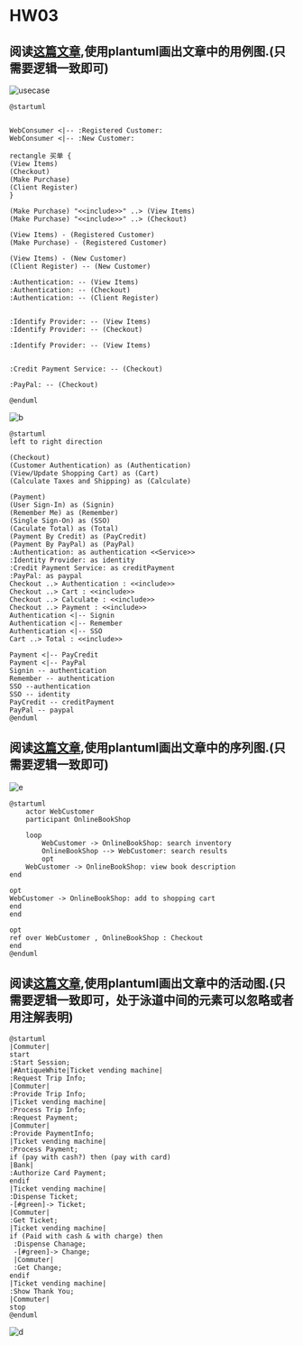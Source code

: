 # HW03

## 阅读[这篇文章](http://www.uml-diagrams.org/examples/online-shopping-use-case-diagram-example.html),使用plantuml画出文章中的用例图.(只需要逻辑一致即可)

![usecase](https://user-images.githubusercontent.com/4426319/32705507-28c60316-c850-11e7-8d21-23266d786da5.png)


```uml
@startuml


WebConsumer <|-- :Registered Customer:
WebConsumer <|-- :New Customer:

rectangle 买单 {
(View Items)
(Checkout)
(Make Purchase)
(Client Register)
}

(Make Purchase) "<<include>>" ..> (View Items)
(Make Purchase) "<<include>>" ..> (Checkout)

(View Items) - (Registered Customer)
(Make Purchase) - (Registered Customer)

(View Items) - (New Customer)
(Client Register) -- (New Customer)

:Authentication: -- (View Items)
:Authentication: -- (Checkout)
:Authentication: -- (Client Register)


:Identify Provider: -- (View Items)
:Identify Provider: -- (Checkout)

:Identify Provider: -- (View Items)


:Credit Payment Service: -- (Checkout)

:PayPal: -- (Checkout)

@enduml
```

![b](https://user-images.githubusercontent.com/4426319/32705689-d0739e10-c851-11e7-86b7-50eab1f23ea0.png)


```
@startuml
left to right direction

(Checkout)
(Customer Authentication) as (Authentication)
(View/Update Shopping Cart) as (Cart)
(Calculate Taxes and Shipping) as (Calculate)

(Payment)
(User Sign-In) as (Signin)
(Remember Me) as (Remember)
(Single Sign-On) as (SSO)
(Caculate Total) as (Total)
(Payment By Credit) as (PayCredit)
(Payment By PayPal) as (PayPal)
:Authentication: as authentication <<Service>>
:Identity Provider: as identity
:Credit Payment Service: as creditPayment
:PayPal: as paypal
Checkout ..> Authentication : <<include>>
Checkout ..> Cart : <<include>>
Checkout ..> Calculate : <<include>>
Checkout ..> Payment : <<include>>
Authentication <|-- Signin
Authentication <|-- Remember
Authentication <|-- SSO
Cart ..> Total : <<include>>

Payment <|-- PayCredit
Payment <|-- PayPal
Signin -- authentication
Remember -- authentication
SSO --authentication
SSO -- identity
PayCredit -- creditPayment
PayPal -- paypal
@enduml

```

## 阅读[这篇文章](http://www.uml-diagrams.org/online-shopping-uml-sequence-diagram-example.html),使用plantuml画出文章中的序列图.(只需要逻辑一致即可)

![e](https://user-images.githubusercontent.com/4426319/32705868-99fc1b58-c853-11e7-9774-a3ba27aecca2.png)


```
@startuml
    actor WebCustomer
    participant OnlineBookShop

    loop
        WebCustomer -> OnlineBookShop: search inventory
        OnlineBookShop --> WebCustomer: search results
        opt
    WebCustomer -> OnlineBookShop: view book description
end

opt
WebCustomer -> OnlineBookShop: add to shopping cart
end
end

opt
ref over WebCustomer , OnlineBookShop : Checkout
end
@enduml

```


## 阅读[这篇文章](http://www.uml-diagrams.org/ticket-vending-machine-activity-diagram-example.html?context=activity-examples),使用plantuml画出文章中的活动图.(只需要逻辑一致即可，处于泳道中间的元素可以忽略或者用注解表明)



```
@startuml
|Commuter|
start
:Start Session;
|#AntiqueWhite|Ticket vending machine|
:Request Trip Info;
|Commuter|
:Provide Trip Info;
|Ticket vending machine|
:Process Trip Info;
:Request Payment;
|Commuter|
:Provide PaymentInfo;
|Ticket vending machine|
:Process Payment;
if (pay with cash?) then (pay with card)
|Bank|
:Authorize Card Payment;
endif
|Ticket vending machine|
:Dispense Ticket;
-[#green]-> Ticket;
|Commuter|
:Get Ticket;
|Ticket vending machine|
if (Paid with cash & with charge) then
 :Dispense Chanage;
 -[#green]-> Change;
 |Commuter|
 :Get Change;
endif
|Ticket vending machine|
:Show Thank You;
|Commuter|
stop
@enduml
```

![d](https://user-images.githubusercontent.com/4426319/32705732-18d87554-c852-11e7-8533-a43a6508dddf.png)

